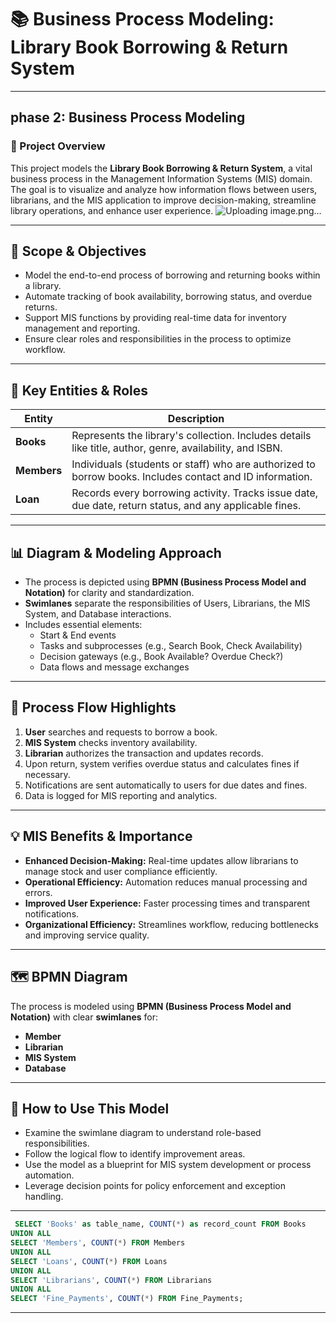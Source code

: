 # 📚 Business Process Modeling: Library Book Borrowing & Return System

---
## phase 2: Business Process Modeling 
### 🚀 Project Overview

This project models the **Library Book Borrowing & Return System**, a vital business process in the Management Information Systems (MIS) domain. 
The goal is to visualize and analyze how information flows between users, librarians, and the MIS application to improve decision-making, streamline library operations, and enhance user experience.
![Uploading image.png…]()

---

## 🎯 Scope & Objectives

- Model the end-to-end process of borrowing and returning books within a library.
- Automate tracking of book availability, borrowing status, and overdue returns.
- Support MIS functions by providing real-time data for inventory management and reporting.
- Ensure clear roles and responsibilities in the process to optimize workflow.

---

## 🧩 Key Entities & Roles

| Entity   | Description |
|----------|-------------|
| **Books**   | Represents the library's collection. Includes details like title, author, genre, availability, and ISBN. |
| **Members** | Individuals (students or staff) who are authorized to borrow books. Includes contact and ID information. |
| **Loan**    | Records every borrowing activity. Tracks issue date, due date, return status, and any applicable fines. |

---

## 📊 Diagram & Modeling Approach

- The process is depicted using **BPMN (Business Process Model and Notation)** for clarity and standardization.
- **Swimlanes** separate the responsibilities of Users, Librarians, the MIS System, and Database interactions.
- Includes essential elements:
  - Start & End events
  - Tasks and subprocesses (e.g., Search Book, Check Availability)
  - Decision gateways (e.g., Book Available? Overdue Check?)
  - Data flows and message exchanges

---

## 🔄 Process Flow Highlights

1. **User** searches and requests to borrow a book.
2. **MIS System** checks inventory availability.
3. **Librarian** authorizes the transaction and updates records.
4. Upon return, system verifies overdue status and calculates fines if necessary.
5. Notifications are sent automatically to users for due dates and fines.
6. Data is logged for MIS reporting and analytics.

---

## 💡 MIS Benefits & Importance

- **Enhanced Decision-Making:** Real-time updates allow librarians to manage stock and user compliance efficiently.
- **Operational Efficiency:** Automation reduces manual processing and errors.
- **Improved User Experience:** Faster processing times and transparent notifications.
- **Organizational Efficiency:** Streamlines workflow, reducing bottlenecks and improving service quality.

---
## 🗺️ BPMN Diagram

The process is modeled using **BPMN (Business Process Model and Notation)** with clear **swimlanes** for:

- **Member**
- **Librarian**
- **MIS System**
- **Database**

---

## 📂 How to Use This Model

- Examine the swimlane diagram to understand role-based responsibilities.
- Follow the logical flow to identify improvement areas.
- Use the model as a blueprint for MIS system development or process automation.
- Leverage decision points for policy enforcement and exception handling.

---

```sql
 SELECT 'Books' as table_name, COUNT(*) as record_count FROM Books
UNION ALL
SELECT 'Members', COUNT(*) FROM Members
UNION ALL
SELECT 'Loans', COUNT(*) FROM Loans
UNION ALL  
SELECT 'Librarians', COUNT(*) FROM Librarians
UNION ALL
SELECT 'Fine_Payments', COUNT(*) FROM Fine_Payments;

```
---
